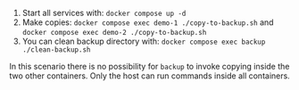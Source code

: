 1. Start all services with: `docker compose up -d`
2. Make copies: `docker compose exec demo-1 ./copy-to-backup.sh` and `docker compose exec demo-2 ./copy-to-backup.sh` 
3. You can clean backup directory with: `docker compose exec backup ./clean-backup.sh`


In this scenario there is no possibility for `backup` to invoke copying inside the two other containers. Only the host can run commands inside all containers.